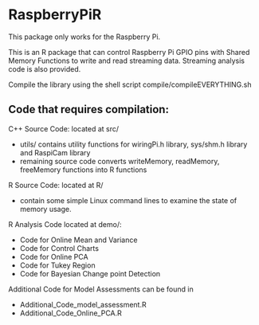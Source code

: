 # RaspberryPiR
This package only works for the Raspberry Pi.

This is an R package that can control Raspberry Pi GPIO pins with Shared Memory Functions to write and read streaming data. Streaming analysis code is also provided.

Compile the library using the shell script compile/compileEVERYTHING.sh

## Code that requires compilation:

C++ Source Code: located at src/
- utils/ contains utility functions for wiringPi.h library, sys/shm.h library and RaspiCam library
- remaining source code converts writeMemory, readMemory, freeMemory functions into R functions

R Source Code: located at R/
- contain some simple Linux command lines to examine the state of memory usage.

R Analysis Code located at demo/:
- Code for Online Mean and Variance
- Code for Control Charts
- Code for Online PCA
- Code for Tukey Region
- Code for Bayesian Change point Detection

Additional Code for Model Assessments can be found in 
- Additional_Code_model_assessment.R
- Additional_Code_Online_PCA.R
